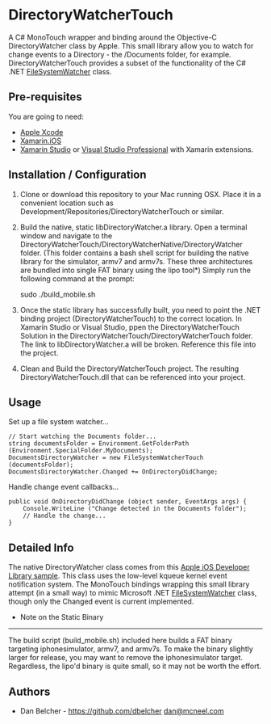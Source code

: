 DirectoryWatcherTouch
=========================
A C# MonoTouch wrapper and binding around the Objective-C DirectoryWatcher class by Apple. This small library allow you to watch for change events to a Directory - the /Documents folder, for example.  DirectoryWatcherTouch provides a subset of the functionality of the C# .NET [FileSystemWatcher](http://msdn.microsoft.com/en-us/library/System.IO.FileSystemWatcher) class.
	
Pre-requisites
--------------------
You are going to need:

* [Apple Xcode](http://developer.apple.com/xcode/)
* [Xamarin.iOS](http://xamarin.com/ios)
* [Xamarin Studio](http://xamarin.com/studio) or [Visual Studio Professional](http://msdn.microsoft.com/vstudio) with Xamarin extensions.

Installation / Configuration
----------------------------
1.  Clone or download this repository to your Mac running OSX.  Place it in a convenient location such as Development/Repositories/DirectoryWatcherTouch or similar. 
2.  Build the native, static libDirectoryWatcher.a library.  Open a terminal window and navigate to the DirectoryWatcherTouch/DirectoryWatcherNative/DirectoryWatcher folder.  (This folder contains a bash shell script for building the native library for the simulator, armv7 and armv7s.  These three architectures are bundled into single FAT binary using the lipo tool*)  Simply run the following command at the prompt:
    
    sudo ./build_mobile.sh
    
3.  Once the static library has successfully built, you need to point the .NET binding project (DirectoryWatcherTouch) to the correct location.  In Xamarin Studio or Visual Studio, ppen the DirectoryWatcherTouch Solution in the DirectoryWatcherTouch/DirectoryWatcherTouch folder.  The link to libDirectoryWatcher.a will be broken.  Reference this file into the project.
4.  Clean and Build the DirectoryWatcherTouch project.  The resulting DirectoryWatcherTouch.dll that can be referenced into your project.


Usage
----------------------------
Set up a file system watcher...

	// Start watching the Documents folder...
	string documentsFolder = Environment.GetFolderPath (Environment.SpecialFolder.MyDocuments);
	DocumentsDirectoryWatcher = new FileSystemWatcherTouch (documentsFolder);
	DocumentsDirectoryWatcher.Changed += OnDirectoryDidChange;

Handle change event callbacks...

	public void OnDirectoryDidChange (object sender, EventArgs args) {
		Console.WriteLine ("Change detected in the Documents folder");
		// Handle the change...
	}

Detailed Info
----------------------------
The native DirectoryWatcher class comes from this [Apple iOS Developer Library sample](https://developer.apple.com/library/ios/samplecode/DocInteraction/Listings/Classes_DirectoryWatcher_h.html).  This class uses the low-level kqueue kernel event notification system.  The MonoTouch bindings wrapping this small library attempt (in a small way) to mimic Microsoft .NET [FileSystemWatcher](http://msdn.microsoft.com/en-us/library/System.IO.FileSystemWatcher) class, though only the Changed event is current implemented.

* Note on the Static Binary
----------------------------
The build script (build_mobile.sh) included here builds a FAT binary targeting iphonesimulator, armv7, and armv7s.  To make the binary slightly larger for release, you may want to remove the iphonesimulator target.  Regardless, the lipo'd binary is quite small, so it may not be worth the effort.

Authors
-------
* Dan Belcher - https://github.com/dbelcher dan@mcneel.com